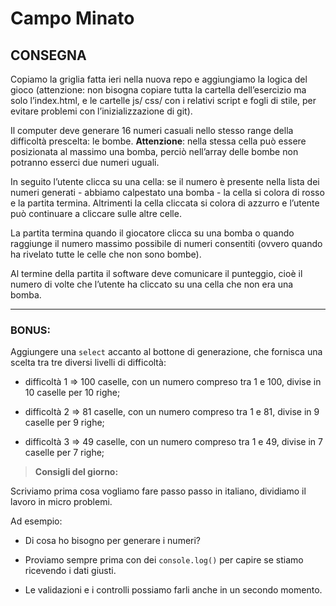 Campo Minato
===

## CONSEGNA

Copiamo la griglia fatta ieri nella nuova repo e aggiungiamo la logica del gioco (attenzione: non bisogna copiare tutta la cartella dell’esercizio ma solo l’index.html, e le cartelle js/ css/ con i relativi script e fogli di stile, per evitare problemi con l’inizializzazione di git).

Il computer deve generare 16 numeri casuali nello stesso range della difficoltà prescelta: le bombe. **Attenzione**: nella stessa cella può essere posizionata al massimo una bomba, perciò nell’array delle bombe non potranno esserci due numeri uguali.

In seguito l’utente clicca su una cella: se il numero è presente nella lista dei numeri generati - abbiamo calpestato una bomba - la cella si colora di rosso e la partita termina. Altrimenti la cella cliccata si colora di azzurro e l’utente può continuare a cliccare sulle altre celle.

La partita termina quando il giocatore clicca su una bomba o quando raggiunge il numero massimo possibile di numeri consentiti (ovvero quando ha rivelato tutte le celle che non sono bombe).

Al termine della partita il software deve comunicare il punteggio, cioè il numero di volte che l’utente ha cliccato su una cella che non era una bomba.

---

### **BONUS:**

Aggiungere una `select` accanto al bottone di generazione, che fornisca una scelta tra tre diversi livelli di difficoltà:

- difficoltà 1 ⇒ 100 caselle, con un numero compreso tra 1 e 100, divise in 10 caselle per 10 righe;

- difficoltà 2 ⇒ 81 caselle, con un numero compreso tra 1 e 81, divise in 9 caselle per 9 righe;

- difficoltà 3 ⇒ 49 caselle, con un numero compreso tra 1 e 49, divise in 7 caselle per 7 righe;

>**Consigli del giorno:** 

Scriviamo prima cosa vogliamo fare passo passo in italiano, dividiamo il lavoro in micro problemi.

Ad esempio:

- Di cosa ho bisogno per generare i numeri?

- Proviamo sempre prima con dei `console.log()` per capire se stiamo ricevendo i dati giusti.

- Le validazioni e i controlli possiamo farli anche in un secondo momento.
